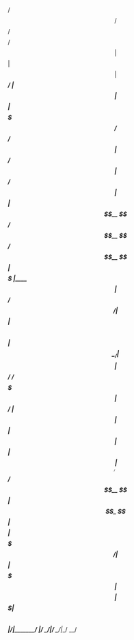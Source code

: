  /$$       /$$                           /$$$$$$$$           /$$      
| $$      | $$                          | $$_____/          | $$      
| $$      | $$$$$$$   /$$$$$$   /$$$$$$ | $$        /$$$$$$ | $$   /$$
| $$      | $$__  $$ /$$__  $$ /$$__  $$| $$$$$    |____  $$| $$  /$$/
| $$      | $$  \ $$| $$  \__/| $$$$$$$$| $$__/     /$$$$$$$| $$$$$$/ 
| $$      | $$  | $$| $$      | $$_____/| $$       /$$__  $$| $$_  $$ 
| $$$$$$$$| $$$$$$$/| $$      |  $$$$$$$| $$$$$$$$|  $$$$$$$| $$ \  $$
|________/|_______/ |__/       \_______/|________/ \_______/|__/  \__/
